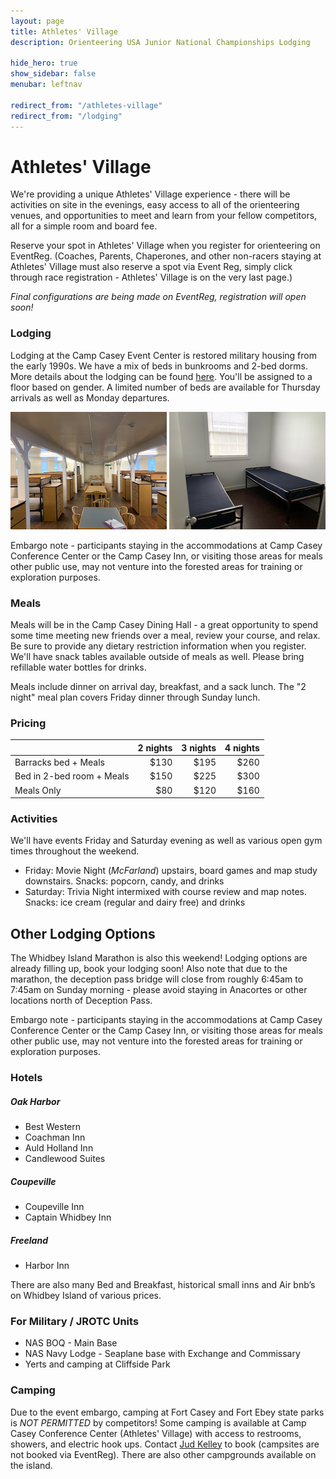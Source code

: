 ```yaml
---
layout: page
title: Athletes' Village
description: Orienteering USA Junior National Championships Lodging

hide_hero: true
show_sidebar: false
menubar: leftnav

redirect_from: "/athletes-village"
redirect_from: "/lodging"
---
```


# Athletes' Village

We're providing a unique Athletes' Village experience - there will be activities on site in the evenings, easy access to all of the orienteering venues, and opportunities to meet and learn from your fellow competitors, all for a simple room and board fee.

Reserve your spot in Athletes' Village when you register for orienteering on EventReg. (Coaches, Parents, Chaperones, and other non-racers staying at Athletes' Village must also reserve a spot via Event Reg, simply click through race registration - Athletes' Village is on the very last page.)

_Final configurations are being made on EventReg, registration will open soon!_

<!-- <a class="button is-info" href="https://eventreg.orienteeringusa.org/eventregister/a40/register/start/jn2020">Reserve your spot via EventReg</a>
-->

### Lodging

Lodging at the Camp Casey Event Center is restored military housing from the early 1990s. We have a mix of beds in bunkrooms and 2-bed dorms. More details about the lodging can be found <a href="https://casey.spu.edu/staying-at-camp-casey/lodging/">here</a>. You'll be assigned to a floor based on gender. A limited number of beds are available for Thursday arrivals as well as Monday departures. 

![Image of Bunkroom](./assets/img/Bunks.png)
![Image of 2 Bed Dorm](./assets/img/2BedDorm.png)

Embargo note - participants staying in the accommodations at Camp Casey Conference Center or the Camp Casey Inn, or visiting those areas for meals other public use, may not venture into the forested areas for training or exploration purposes.

### Meals

Meals will be in the Camp Casey Dining Hall - a great opportunity to spend some time meeting new friends over a meal, review your course, and relax. Be sure to provide any dietary restriction information when you register. We'll have snack tables available outside of meals as well. Please bring refillable water bottles for drinks.

Meals include dinner on arrival day, breakfast, and a sack lunch. The "2 night" meal plan covers Friday dinner through Sunday lunch.

### Pricing

|  | 2 nights | 3 nights | 4 nights |
| ----- |  ---: |  ----: |      ---: |
| Barracks bed + Meals | $130 | $195 |  $260 |
| Bed in 2-bed room + Meals | $150 | $225 | $300 |
| Meals Only | $80 | $120 | $160 |

### Activities

We'll have events Friday and Saturday evening as well as various open gym times throughout the weekend.

* Friday: Movie Night (*McFarland*) upstairs, board games and map study downstairs. Snacks: popcorn, candy, and drinks
* Saturday: Trivia Night intermixed with course review and map notes. Snacks: ice cream (regular and dairy free) and drinks

## Other Lodging Options
The Whidbey Island Marathon is also this weekend! Lodging options are already filling up, book your lodging soon! Also note that due to the marathon, the deception pass bridge will close from roughly 6:45am to 7:45am on Sunday morning - please avoid staying in Anacortes or other locations north of Deception Pass.

Embargo note - participants staying in the accommodations at Camp Casey Conference Center or the Camp Casey Inn, or visiting those areas for meals other public use, may not venture into the forested areas for training or exploration purposes.

### Hotels
##### Oak Harbor
* Best Western
* Coachman Inn
* Auld Holland Inn
* Candlewood Suites

##### Coupeville
* Coupeville Inn
* Captain Whidbey Inn

##### Freeland
* Harbor Inn

There are also many Bed and Breakfast, historical small inns and Air bnb’s on Whidbey Island of various prices.

### For Military / JROTC Units
* NAS BOQ - Main Base
* NAS Navy Lodge - Seaplane base with Exchange and Commissary
* Yerts and camping at Cliffside Park

### Camping
Due to the event embargo, camping at Fort Casey and Fort Ebey state parks is *NOT PERMITTED* by competitors! Some camping is available at Camp Casey Conference Center (Athletes' Village) with access to restrooms, showers, and electric hook ups. Contact [Jud Kelley](http://cascadeoc.org/contact/jud-kelley/) to book (campsites are not booked via EventReg). There are also other campgrounds available on the island.

